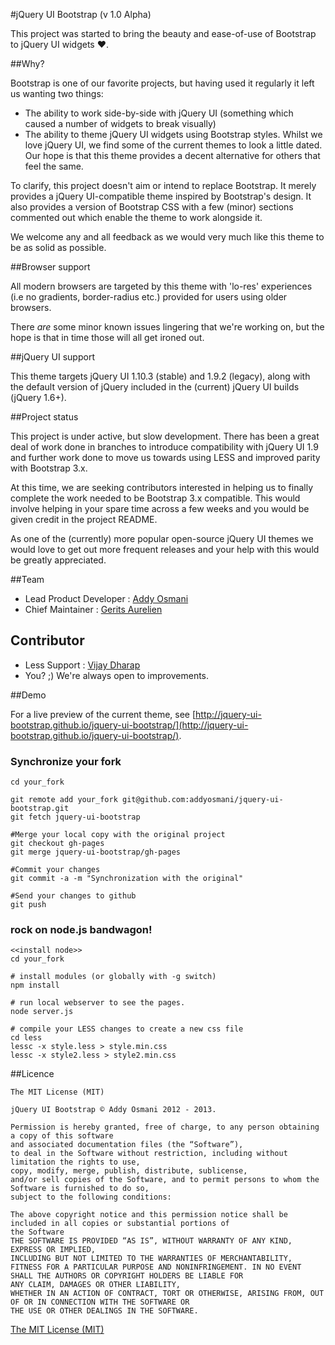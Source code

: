 #jQuery UI Bootstrap (v 1.0 Alpha)

This project was started to bring the beauty and ease-of-use of Bootstrap to jQuery UI widgets ♥.


##Why?

Bootstrap is one of our favorite projects, but having used it regularly it left us wanting two things:

* The ability to work side-by-side with jQuery UI (something which caused a number of widgets to break visually)
* The ability to theme jQuery UI widgets using Bootstrap styles. Whilst we love jQuery UI, we find some of the current themes to look a little dated. Our hope is that this theme provides a decent alternative for others that feel the same.

To clarify, this project doesn't aim or intend to replace Bootstrap. It merely provides a jQuery UI-compatible theme inspired by Bootstrap's design. It also provides a version of Bootstrap CSS with a few (minor) sections commented out which enable the theme to work alongside it.

We welcome any and all feedback as we would very much like this theme to be as solid as possible.

##Browser support

All modern browsers are targeted by this theme with 'lo-res' experiences (i.e no gradients, border-radius etc.) provided for users using older browsers.

There *are* some minor known issues lingering that we're working on, but the hope is that in time those will all get ironed out.

##jQuery UI support

This theme targets jQuery UI 1.10.3 (stable) and 1.9.2 (legacy), along with the default version of jQuery included in the (current) jQuery UI builds (jQuery 1.6+).

##Project status

This project is under active, but slow development. There has been a great deal of work done in branches to introduce compatibility with jQuery UI 1.9 and further work done to move us towards using LESS and improved parity with Bootstrap 3.x.

At this time, we are seeking contributors interested in helping us to finally complete the work needed to be Bootstrap 3.x compatible. This would involve helping in your spare time across a few weeks and you would be given credit in the project README.

As one of the (currently) more popular open-source jQuery UI themes we would love to get out more frequent releases and your help with this would be greatly appreciated.

##Team

* Lead Product Developer : [Addy Osmani](https://github.com/addyosmani)
* Chief Maintainer : [Gerits Aurelien](https://github.com/gtraxx)

## Contributor

* Less Support : [Vijay Dharap](https://github.com/dharapvj)
* You? ;) We're always open to improvements.

##Demo

For a live preview of the current theme, see [http://jquery-ui-bootstrap.github.io/jquery-ui-bootstrap/](http://jquery-ui-bootstrap.github.io/jquery-ui-bootstrap/).

### Synchronize your fork

    cd your_fork

    git remote add your_fork git@github.com:addyosmani/jquery-ui-bootstrap.git
    git fetch jquery-ui-bootstrap

    #Merge your local copy with the original project
    git checkout gh-pages
    git merge jquery-ui-bootstrap/gh-pages

    #Commit your changes
    git commit -a -m "Synchronization with the original"

    #Send your changes to github
    git push

### rock on node.js bandwagon!
```Shell
<<install node>>
cd your_fork

# install modules (or globally with -g switch)
npm install

# run local webserver to see the pages.
node server.js

# compile your LESS changes to create a new css file
cd less
lessc -x style.less > style.min.css
lessc -x style2.less > style2.min.css
```



##Licence

    The MIT License (MIT)

    jQuery UI Bootstrap © Addy Osmani 2012 - 2013.

    Permission is hereby granted, free of charge, to any person obtaining a copy of this software
    and associated documentation files (the “Software”),
    to deal in the Software without restriction, including without limitation the rights to use,
    copy, modify, merge, publish, distribute, sublicense,
    and/or sell copies of the Software, and to permit persons to whom the Software is furnished to do so,
    subject to the following conditions:

    The above copyright notice and this permission notice shall be included in all copies or substantial portions of
    the Software
    THE SOFTWARE IS PROVIDED “AS IS”, WITHOUT WARRANTY OF ANY KIND, EXPRESS OR IMPLIED,
    INCLUDING BUT NOT LIMITED TO THE WARRANTIES OF MERCHANTABILITY,
    FITNESS FOR A PARTICULAR PURPOSE AND NONINFRINGEMENT. IN NO EVENT SHALL THE AUTHORS OR COPYRIGHT HOLDERS BE LIABLE FOR
    ANY CLAIM, DAMAGES OR OTHER LIABILITY,
    WHETHER IN AN ACTION OF CONTRACT, TORT OR OTHERWISE, ARISING FROM, OUT OF OR IN CONNECTION WITH THE SOFTWARE OR
    THE USE OR OTHER DEALINGS IN THE SOFTWARE.

[The MIT License (MIT)](http://mit-license.org/)

